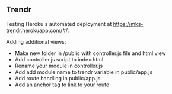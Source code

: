 Trendr
--------

Testing Heroku's automated deployment at https://mks-trendr.herokuapp.com/#/.

Adding additional views:
- Make new folder in /public with controller.js file and html view
- Add controller.js script to index.html
- Rename your module in controller.js
- Add add module name to trendr variable in public/app.js
- Add route handling in public/app.js
- Add an anchor tag to link to your route